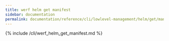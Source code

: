 ```yaml
---
title: werf helm get manifest
sidebar: documentation
permalink: documentation/reference/cli/lowlevel-management/helm/get/manifest.html
---
```


{% include /cli/werf_helm_get_manifest.md %}
